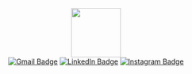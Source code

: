 <div id="header" align="center">
  <img src="https://media.giphy.com/media/M9gbBd9nbDrOTu1Mqx/giphy.gif" width="100"/>
  <div id="badges">
  <a href="mailto:ilyasginx@gmail.com">
    <img src="https://img.shields.io/badge/gmail-red?logo=gmail&logoColor=white&style=for-the-badge" alt="Gmail Badge"/></a>
    <a href="https://www.linkedin.com/in/ilyasginx/">
  <img src="https://img.shields.io/badge/LinkedIn-blue?style=for-the-badge&logo=linkedin&logoColor=white" alt="LinkedIn Badge"/></a>
      <a href="https://www.instagram.com/ilyasginx/">
  <img src="https://img.shields.io/badge/Instagram-red?logo=Instagram&logoColor=white&style=for-the-badge" alt="Instagram Badge"/></a>
</div>
</div>
